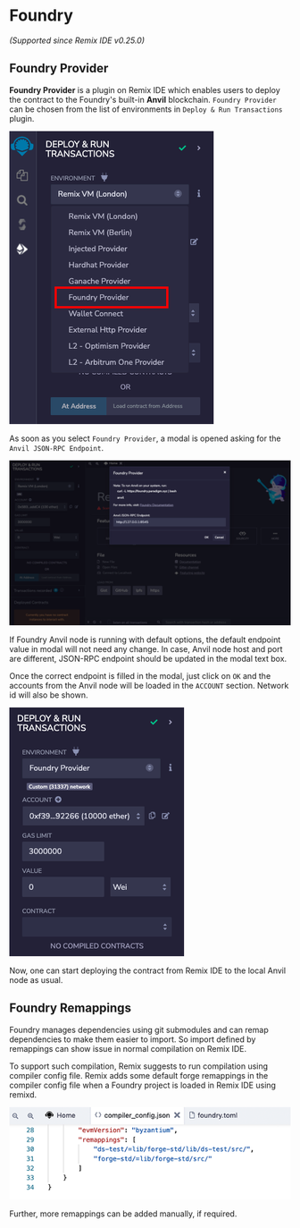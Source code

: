 Foundry
============

_(Supported since Remix IDE v0.25.0)_

Foundry Provider
------------------

 **Foundry Provider** is a plugin on Remix IDE which enables users to deploy the contract to the Foundry's built-in **Anvil** blockchain. `Foundry Provider` can be chosen from the list of environments in `Deploy & Run Transactions` plugin.

![](images/a-foundry-provider.png)

As soon as you select `Foundry Provider`, a modal is opened asking for the `Anvil JSON-RPC Endpoint`.

![](images/a-foundry-provider-modal.png)

If Foundry Anvil node is running with default options, the default endpoint value in modal will not need any change. In case, Anvil node host and port are different, JSON-RPC endpoint should be updated in the modal text box.

Once the correct endpoint is filled in the modal, just click on `OK` and the accounts from the Anvil node will be loaded in the `ACCOUNT` section. Network id will also be shown.

![](images/a-foundry-provider-connected.png)

Now, one can start deploying the contract from Remix IDE to the local Anvil node as usual.

Foundry Remappings
------------------

Foundry manages dependencies using git submodules and can remap dependencies to make them easier to import. So import defined by remappings can show issue in normal compilation on Remix IDE.

To support such compilation, Remix suggests to run compilation using compiler config file. Remix adds some default forge remappings in the compiler config file when a Foundry project is loaded in Remix IDE using remixd.

![](images/a-foundry-cc.png)

Further, more remappings can be added manually, if required.






